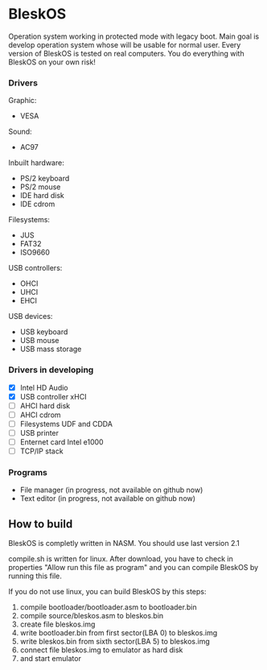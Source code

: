 # BleskOS
Operation system working in protected mode with legacy boot. Main goal is develop operation system whose will be usable for normal user. Every version of BleskOS is tested on real computers. You do everything with BleskOS on your own risk!

### Drivers
Graphic:
* VESA

Sound:
* AC97

Inbuilt hardware:
* PS/2 keyboard
* PS/2 mouse
* IDE hard disk
* IDE cdrom

Filesystems:
* JUS
* FAT32
* ISO9660

USB controllers:
* OHCI
* UHCI
* EHCI

USB devices:
* USB keyboard
* USB mouse
* USB mass storage

### Drivers in developing
- [x] Intel HD Audio
- [x] USB controller xHCI
- [ ] AHCI hard disk
- [ ] AHCI cdrom
- [ ] Filesystems UDF and CDDA
- [ ] USB printer
- [ ] Enternet card Intel e1000
- [ ] TCP/IP stack

### Programs
* File manager (in progress, not available on github now)
* Text editor (in progress, not available on github now)

## How to build
BleskOS is completly written in NASM. You should use last version 2.1

compile.sh is written for linux. After download, you have to check in properties "Allow run this file as program" and you can compile BleskOS by running this file.

If you do not use linux, you can build BleskOS by this steps:
1. compile bootloader/bootloader.asm to bootloader.bin
2. compile source/bleskos.asm to bleskos.bin
3. create file bleskos.img
4. write bootloader.bin from first sector(LBA 0) to bleskos.img
5. write bleskos.bin from sixth sector(LBA 5) to bleskos.img
6. connect file bleskos.img to emulator as hard disk
7. and start emulator

